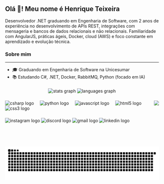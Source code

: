 <h2 align="left">Olá 👋! Meu nome é Henrique Teixeira</h2>
<p>Desenvolvedor .NET graduando em Engenharia de Software, com 2 anos de experiência no desenvolvimento de APIs REST, integrações com mensageria e bancos de dados relacionais e não relacionais. Familiaridade com AngularJS, práticas ágeis, Docker, cloud (AWS) e foco constante em aprendizado e evolução técnica.</p>

###

<h3 align="left">Sobre mim</h3>
<hr style="border: none; height: 1px; background-color: black;">
<ul>
  <li>🎓 Graduando em Engenharia de Software na Unicesumar</li>
  <li>📚 Estudando C#, .NET, Docker, RabbitMQ, Python (focado em IA) </li>
</ul>

###

<div align="center">
  <img src="https://github-readme-stats.vercel.app/api?username=henriquecesarth&hide_title=false&show_icons=true&include_all_commits=true&count_private=true&disable_animations=false&theme=dracula&locale=en&hide_border=false" height="150" alt="stats graph"  />
  <img src="https://github-readme-stats.vercel.app/api/top-langs?username=henriquecesarth&locale=en&hide_title=false&layout=compact&card_width=320&langs_count=5&theme=dracula&hide_border=false" height="150" alt="languages graph"  />
</div>

###

<img align="right" height="150" src="https://media1.tenor.com/m/zstPhM9ubpgAAAAC/mitchell.gif"  />

###

<div align="left">
  <img src="https://cdn.jsdelivr.net/gh/devicons/devicon/icons/csharp/csharp-original.svg" height="30" alt="csharp logo"  />
  <img width="12" />
  <img src="https://cdn.jsdelivr.net/gh/devicons/devicon/icons/python/python-original.svg" height="30" alt="python logo"  />
  <img width="12" />
  <img src="https://cdn.jsdelivr.net/gh/devicons/devicon/icons/javascript/javascript-original.svg" height="30" alt="javascript logo"  />
  <img width="12" />
  <img src="https://cdn.jsdelivr.net/gh/devicons/devicon/icons/html5/html5-original.svg" height="30" alt="html5 logo"  />
  <img width="12" />
  <img src="https://cdn.jsdelivr.net/gh/devicons/devicon/icons/css3/css3-original.svg" height="30" alt="css3 logo"  />
  <img width="12" />
</div>

###

<div align="left">
  <img src="https://img.shields.io/static/v1?message=Instagram&logo=instagram&label=&color=E4405F&logoColor=white&labelColor=&style=for-the-badge" height="35" alt="instagram logo"  />
  <img src="https://img.shields.io/static/v1?message=Discord&logo=discord&label=&color=7289DA&logoColor=white&labelColor=&style=for-the-badge" height="35" alt="discord logo"  />
  <img src="https://img.shields.io/static/v1?message=Gmail&logo=gmail&label=&color=D14836&logoColor=white&labelColor=&style=for-the-badge" height="35" alt="gmail logo"  />
  <img src="https://img.shields.io/static/v1?message=LinkedIn&logo=linkedin&label=&color=0077B5&logoColor=white&labelColor=&style=for-the-badge" height="35" alt="linkedin logo"  />
</div>

###

<br clear="both">

<img src="https://raw.githubusercontent.com/henriquecesarth/henriquecesarth/output/snake.svg" alt="Snake animation" />

###
